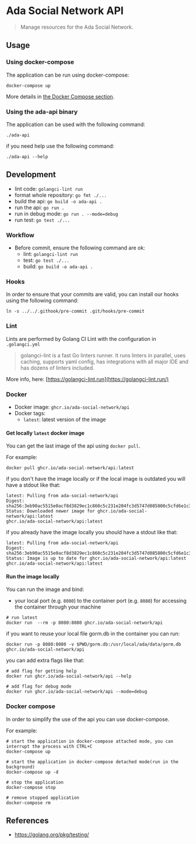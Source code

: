 # Ada Social Network API

> Manage resources for the Ada Social Network.

## Usage

### Using docker-compose

The application can be run using docker-compose:

```shell
docker-compose up
```

More details in [the Docker Compose section](#docker-compose).

### Using the ada-api binary

The application can be used with the following command:

```
./ada-api
```

if you need help use the following command:

```
./ada-api --help
```

## Development

- lint code: `golangci-lint run`
- format whole repository: `go fmt ./...`
- build the api: `go build -o ada-api .`
- run the api: `go run .`
- run in debug mode: `go run . --mode=debug`
- run test: `go test ./...`

### Workflow

- Before commit, ensure the following command are ok:
  - lint: `golangci-lint run`
  - test: `go test ./...`
  - build: `go build -o ada-api .`

### Hooks

In order to ensure that your commits are valid, you can install 
our hooks using the following command: 

```shell
ln -s ../../.githook/pre-commit .git/hooks/pre-commit
```

### Lint

Lints are performed by Golang CI Lint with the configuration in `.golangci.yml`

> golangci-lint is a fast Go linters runner. It runs linters in parallel,
> uses caching, supports yaml config, has integrations with all major IDE
> and has dozens of linters included.

More info, here: [https://golangci-lint.run](https://golangci-lint.run/)

### Docker

- Docker image: `ghcr.io/ada-social-network/api`
- Docker tags: 
  - `latest`: latest version of the image

#### Get locally `latest` docker image

You can get the last image of the api using `docker pull`.

For example:

```shell
docker pull ghcr.io/ada-social-network/api:latest
```

if you don't have the image locally or if the local image is outdated you will
have a stdout like that:

```text
latest: Pulling from ada-social-network/api
Digest: sha256:3eb90ac5515e0acf8d3829ec1c860c5c231e204fc3d5747d085800c5cfd6e1c3
Status: Downloaded newer image for ghcr.io/ada-social-network/api:latest
ghcr.io/ada-social-network/api:latest
```

if you already have the image locally you should have a stdout like that:

```text
latest: Pulling from ada-social-network/api
Digest: sha256:3eb90ac5515e0acf8d3829ec1c860c5c231e204fc3d5747d085800c5cfd6e1c3
Status: Image is up to date for ghcr.io/ada-social-network/api:latest
ghcr.io/ada-social-network/api:latest
```

#### Run the image locally

You can run the image and bind:
 
- your local port (e.g. `8080`) to the container port (e.g. `8080`) for accessing the container through your machine

```shell
# run latest
docker run  --rm -p 8080:8080 ghcr.io/ada-social-network/api
```

if you want to reuse your local file gorm.db in the container you can run:
```shell
docker run -p 8080:8080 -v $PWD/gorm.db:/usr/local/ada/data/gorm.db ghcr.io/ada-social-network/api
```

you can add extra flags like that:

```shell
# add flag for getting help
docker run ghcr.io/ada-social-network/api --help

# add flag for debug mode
docker run ghcr.io/ada-social-network/api --mode=debug
```
### Docker compose

In order to simplify the use of the api you can use docker-compose.

For example: 

```shell
# start the application in docker-compose attached mode, you can interrupt the process with CTRL+C
docker-compose up

# start the application in docker-compose detached mode(run in the background)
docker-compose up -d

# stop the application
docker-compose stop

# remove stopped application
docker-compose rm
```
## References

- https://golang.org/pkg/testing/
